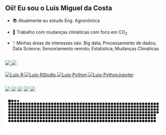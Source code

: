 ## Oii! Eu sou o Luis Miguel da Costa

- 📚 Atualmente eu estudo Eng. Agronômica
- 🔨 Trabalho com mudanças climáticas com foco em CO<sub>2</sub>
- ❔ Minhas áreas de interesses são: Big data; Processamento de dados; Data Science; Sensoriamento remoto; Estatistica; Mudanças Climáticas

  ##

 <div>
  <a href="https://github.com/lm-costa">
  <img height="140em" src="https://github-readme-stats.vercel.app/api?username=lm-costa&show_icons=true&theme=synthwave&include_all_commits=true&count_private=true"/>
  <img height="160em" src="https://github-readme-stats.vercel.app/api/top-langs/?username=lm-costa&layout=compact&langs_count=7&theme=synthwave"/>
</div>

<div style="display: inline_block"><br>
  <img align="center" alt="Luis-R" height="30" width="40" src="https://cdn.jsdelivr.net/gh/devicons/devicon/icons/r/r-original.svg">
  <img align="center" alt="Luis-RStudio" height="30" width="40" src="https://cdn.jsdelivr.net/gh/devicons/devicon/icons/rstudio/rstudio-original.svg">
  <img align="center" alt="Luis-Python" height="30" width="40" src="https://cdn.jsdelivr.net/gh/devicons/devicon/icons/python/python-original.svg">
  <img align="center" alt="Luis-PythonJupyter" height="30" width="40" src="https://cdn.jsdelivr.net/gh/devicons/devicon/icons/jupyter/jupyter-original-wordmark.svg">
</div>
  
  ##
  
<div> 
  <a href="https://orcid.org/0000-0002-0698-4616" target="_blank"><img src="https://img.shields.io/badge/-ORCID-4CAF50&?style=for-the-badge&logo=orcid&logoColor=white" target="_blank"></a>
  <a href="https://www.researchgate.net/profile/Luis-Miguel-22?ev=hdr_xprf&_sg=5TRFjhLTTyt1o_cikrNXUD7Ku3HEfc_LvvCCqNZ3-fVwldqrtb7QtP6jSB6m7brbR_XAZYPP-ijgtD_rczx5o8Da" target="_blank"><img src="https://img.shields.io/badge/-RESEARCHGATE-61DAFB?style=for-the-badge&logo=researchgate&logoColor=white" target="_blank"></a>
  <a href="https://instagram.com/_lm.costa" target="_blank"><img src="https://img.shields.io/badge/-Instagram-%23E4405F?style=for-the-badge&logo=instagram&logoColor=white" target="_blank"></a>
  <a href="https://www.linkedin.com/in/luis-miguel-da-costa-940676184/" target="_blank"><img src="https://img.shields.io/badge/-LinkedIn-%230077B5?style=for-the-badge&logo=linkedin&logoColor=white" target="_blank"></a>  
    <a href = "mailto:luism.costa00@gmail.com"><img src="https://img.shields.io/badge/-Gmail-%23333?style=for-the-badge&logo=gmail&logoColor=white" target="_blank"></a>
 
  ![Snake animation](https://github.com/lm-costa/lm-costa/blob/output/github-contribution-grid-snake.svg)
 
</div>

